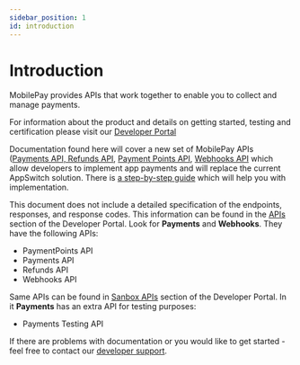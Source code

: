 ```yaml
---
sidebar_position: 1
id: introduction
---
```


# Introduction

MobilePay provides APIs that work together to enable you to collect and manage payments.

For information about the product and details on getting started, testing and certification please visit our [Developer Portal](https://developer.mobilepay.dk/products/)

Documentation found here will cover a new set of MobilePay APIs ([Payments API, Refunds API](/docs/payments-refunds/overview), [Payment Points API](/docs/payment-points), [Webhooks API](/docs/webhooks) which allow developers to implement app payments and will replace the current AppSwitch solution. There is [a step-by-step guide](/docs/guides/app-payments/how-it-works) which will help you with implementation.

This document does not include a detailed specification of the endpoints, responses, and response codes. This information can be found in the [APIs](https://developer.mobilepay.dk/product/) section of the Developer Portal. Look for **Payments** and **Webhooks**. They have the following APIs:
- PaymentPoints API
- Payments API
- Refunds API
- Webhooks API

Same APIs can be found in [Sanbox APIs](https://sandbox-developer.mobilepay.dk/product) section of the Developer Portal. In it **Payments** has an extra API for testing purposes:
- Payments Testing API

If there are problems with documentation or you would like to get started - feel free to contact our [developer support](mailto:developer@mobilepay.dk).
